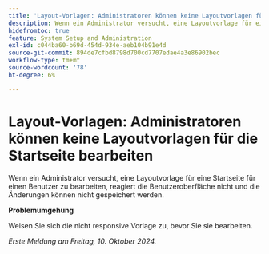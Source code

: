 ```yaml
---
title: 'Layout-Vorlagen: Administratoren können keine Layoutvorlagen für die Startseite bearbeiten'
description: Wenn ein Administrator versucht, eine Layoutvorlage für eine Startseite für einen Benutzer zu bearbeiten, reagiert die Benutzeroberfläche nicht und die Änderungen können nicht gespeichert werden.
hidefromtoc: true
feature: System Setup and Administration
exl-id: c044ba60-b69d-454d-934e-aeb104b91e4d
source-git-commit: 894de7cfbd8798d700cd7707edae4a3e86902bec
workflow-type: tm+mt
source-wordcount: '78'
ht-degree: 6%

---
```


# Layout-Vorlagen: Administratoren können keine Layoutvorlagen für die Startseite bearbeiten

Wenn ein Administrator versucht, eine Layoutvorlage für eine Startseite für einen Benutzer zu bearbeiten, reagiert die Benutzeroberfläche nicht und die Änderungen können nicht gespeichert werden.

**Problemumgehung**

Weisen Sie sich die nicht responsive Vorlage zu, bevor Sie sie bearbeiten.

_Erste Meldung am Freitag, 10. Oktober 2024._
